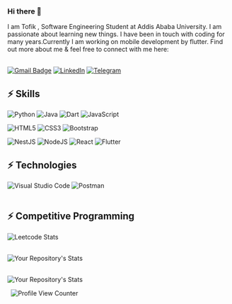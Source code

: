 ### Hi there 👋

I am Tofik , Software Engineering Student at Addis Ababa University. I am passionate about learning new things. I have been in touch with coding for many years.Currently I am working on mobile development by flutter. Find out more about me & feel free to connect with me here:

&nbsp;  
[![Gmail Badge](https://img.shields.io/badge/-gmail.com-c14438?style=flat-square&logo=Gmail&logoColor=white)](mailto:tofikabdu2002@gmail.com)           [![LinkedIn](https://img.shields.io/badge/linkedin-%230077B5.svg?style=for-the-badge&logo=linkedin&logoColor=white)](https://www.linkedin.com/in/tofik-abdu/)         [![Telegram](https://img.shields.io/badge/Telegram-2CA5E0?style=for-the-badge&logo=telegram&logoColor=white)](https://t.me/tan_nat)
 &nbsp;  
## ⚡ Skills
![Python](https://img.shields.io/badge/python-3670A0?style=for-the-badge&logo=python&logoColor=ffdd54)
![Java](https://img.shields.io/badge/java-%23ED8B00.svg?style=for-the-badge&logo=java&logoColor=white)
![Dart](https://img.shields.io/badge/dart-%230175C2.svg?style=for-the-badge&logo=dart&logoColor=white)
![JavaScript](https://img.shields.io/badge/javascript-%23323330.svg?style=for-the-badge&logo=javascript&logoColor=%23F7DF1E)

![HTML5](https://img.shields.io/badge/html5-%23E34F26.svg?style=for-the-badge&logo=html5&logoColor=white)
![CSS3](https://img.shields.io/badge/css3-%231572B6.svg?style=for-the-badge&logo=css3&logoColor=white)
![Bootstrap](https://img.shields.io/badge/bootstrap-%23563D7C.svg?style=for-the-badge&logo=bootstrap&logoColor=white)

![NestJS](https://img.shields.io/badge/nestjs-%23E0234E.svg?style=for-the-badge&logo=nestjs&logoColor=white)
![NodeJS](https://img.shields.io/badge/node.js-6DA55F?style=for-the-badge&logo=node.js&logoColor=white)
![React](https://img.shields.io/badge/react-%2320232a.svg?style=for-the-badge&logo=react&logoColor=%2361DAFB)
![Flutter](https://img.shields.io/badge/Flutter-%2302569B.svg?style=for-the-badge&logo=Flutter&logoColor=white)
&nbsp;  
## ⚡ Technologies
![Visual Studio Code](https://img.shields.io/badge/Visual%20Studio%20Code-0078d7.svg?style=for-the-badge&logo=visual-studio-code&logoColor=white)
![Postman](https://img.shields.io/badge/Postman-FF6C37?style=for-the-badge&logo=postman&logoColor=white)  
&nbsp;  

## ⚡ Competitive Programming
![Leetcode Stats](https://leetcard.jacoblin.cool/TofikAbdu2002?font=milonga)



&nbsp;  
![Your Repository's Stats](https://github-readme-stats.vercel.app/api/top-langs/?username=tans1&theme=blue-green)

&nbsp;  
![Your Repository's Stats](https://github-readme-stats.vercel.app/api?username=tans1&show_icons=true)

&nbsp; 
![Profile View Counter](https://komarev.com/ghpvc/?username=tans1)


